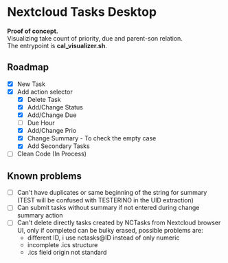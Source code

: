 # Nextcloud Tasks Desktop
**Proof of concept.**<br />
Visualizing take count of priority, due and parent-son relation.<br />
The entrypoint is **cal_visualizer.sh**.

## Roadmap
- [x] New Task
- [x] Add action selector
  - [x] Delete Task
  - [x] Add/Change Status
  - [x] Add/Change Due
  - [ ] Due Hour
  - [x] Add/Change Prio
  - [x] Change Summary - To check the empty case
  - [x] Add Secondary Tasks
- [ ] Clean Code (In Process)

## Known problems
- [ ] Can't have duplicates or same beginning of the string for summary (TEST will be confused with TESTERINO in the UID extraction)
- [ ] Can submit tasks without summary if not entered during change summary action
- [ ] Can't delete directly tasks created by NCTasks from Nextcloud browser UI, only if completed can be bulky erased, possible problems are:
  - different ID, i use nctasks@ID instead of only numeric
  - incomplete .ics structure
  - .ics field origin not standard

